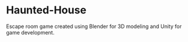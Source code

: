 # Haunted-House

Escape room game created using Blender for 3D modeling and Unity for game development.
